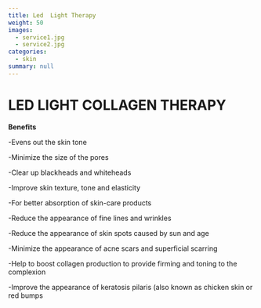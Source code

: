 ```yaml
---
title: Led  Light Therapy
weight: 50
images:
  - service1.jpg
  - service2.jpg
categories:
  - skin
summary: null
---
```



# **LED LIGHT COLLAGEN THERAPY** 

**Benefits** 

\-Evens out the skin tone

\-Minimize the size of the pores

\-Clear up blackheads and whiteheads

\-Improve skin texture, tone and elasticity

\-For better absorption of skin-care products

\-Reduce the appearance of fine lines and wrinkles

\-Reduce the appearance of skin spots caused by sun and age

\-Minimize the appearance of acne scars and superficial scarring

\-Help to boost collagen production to provide firming and toning to the complexion

\-Improve the appearance of keratosis pilaris (also known as chicken skin or red bumps